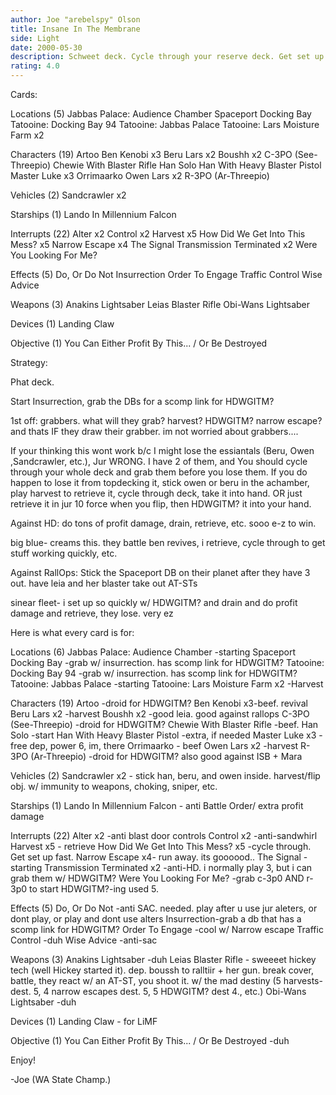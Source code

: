 ```yaml
---
author: Joe "arebelspy" Olson
title: Insane In The Membrane
side: Light
date: 2000-05-30
description: Schweet deck. Cycle through your reserve deck. Get set up quick, drain/profit damage a bunch, retrieve, etc.
rating: 4.0
---
```

Cards: 

Locations (5)
Jabbas Palace: Audience Chamber
Spaceport Docking Bay
Tatooine: Docking Bay 94
Tatooine: Jabbas Palace
Tatooine: Lars Moisture Farm  x2

Characters (19)
Artoo
Ben Kenobi  x3
Beru Lars  x2
Boushh	x2
C-3PO (See-Threepio)
Chewie With Blaster Rifle
Han Solo
Han With Heavy Blaster Pistol
Master Luke  x3
Orrimaarko
Owen Lars  x2
R-3PO (Ar-Threepio)

Vehicles (2)
Sandcrawler  x2

Starships (1)
Lando In Millennium Falcon

Interrupts (22)
Alter  x2
Control  x2
Harvest  x5
How Did We Get Into This Mess?	x5
Narrow Escape  x4
The Signal
Transmission Terminated  x2
Were You Looking For Me?

Effects (5)
Do, Or Do Not
Insurrection
Order To Engage
Traffic Control
Wise Advice

Weapons (3)
Anakins Lightsaber
Leias Blaster Rifle
Obi-Wans Lightsaber

Devices (1)
Landing Claw

Objective (1)
You Can Either Profit By This... / Or Be Destroyed   

Strategy: 

Phat deck.

Start Insurrection, grab the DBs for a scomp link for HDWGITM?

1st off: grabbers. what will they grab? harvest? HDWGITM? narrow escape? and thats IF they draw their grabber. im not worried about grabbers....

If your thinking this wont work b/c I might lose the essiantals (Beru, Owen ,Sandcrawler, etc.), Jur WRONG. I have 2 of them, and You should cycle through your whole deck and grab them before you lose them.	If you do happen to lose it from topdecking it, stick owen or beru in the achamber, play harvest to retrieve it, cycle through deck, take it into hand. OR just retrieve it in jur 10 force when you flip, then HDWGITM? it into your hand.

Against HD: do tons of profit damage, drain, retrieve, etc. sooo e-z to win.

big blue- creams this. they battle ben revives, i retrieve, cycle through to get stuff working quickly, etc.

Against RallOps: Stick the Spaceport DB on their planet after they have 3 out. have leia and her blaster take out AT-STs

sinear fleet- i set up so quickly w/ HDWGITM? and drain and do profit damage and retrieve, they lose. very ez

Here is what every card is for:

Locations (6)
Jabbas Palace: Audience Chamber -starting
Spaceport Docking Bay -grab w/ insurrection. has scomp link for HDWGITM?
Tatooine: Docking Bay 94 -grab w/ insurrection. has scomp link for HDWGITM?
Tatooine: Jabbas Palace -starting
Tatooine: Lars Moisture Farm x2 -Harvest

Characters (19)
Artoo -droid for HDWGITM?
Ben Kenobi  x3-beef. revival
Beru Lars x2 -harvest
Boushh	x2 -good leia. good against rallops
C-3PO (See-Threepio) -droid for HDWGITM?
Chewie With Blaster Rifle -beef.
Han Solo -start
Han With Heavy Blaster Pistol -extra, if needed
Master Luke  x3 -free dep, power 6, im, there
Orrimaarko - beef
Owen Lars x2 -harvest
R-3PO (Ar-Threepio) -droid for HDWGITM? also good against ISB + Mara

Vehicles (2)
Sandcrawler x2 - stick han, beru, and owen inside. harvest/flip obj. w/ immunity to weapons, choking, sniper, etc.

Starships (1)
Lando In Millennium Falcon - anti Battle Order/ extra profit damage

Interrupts (22)
Alter  x2 -anti blast door controls
Control  x2 -anti-sandwhirl
Harvest  x5 - retrieve
How Did We Get Into This Mess?	x5 -cycle through. Get set up fast.
Narrow Escape  x4- run away. its goooood..
The Signal -starting
Transmission Terminated  x2 -anti-HD. i normally play 3, but i can grab them w/ HDWGITM?
Were You Looking For Me? -grab c-3p0 AND r-3p0 to start HDWGITM?-ing used 5.

Effects (5)
Do, Or Do Not -anti SAC. needed. play after u use jur aleters, or dont play, or play and dont use alters
Insurrection-grab a db that has a scomp link for HDWGITM?
Order To Engage -cool w/ Narrow escape
Traffic Control -duh
Wise Advice -anti-sac

Weapons (3)
Anakins Lightsaber -duh
Leias Blaster Rifle - sweeeet hickey tech (well Hickey started it). dep. boussh to ralltiir + her gun. break cover, battle, they react w/ an AT-ST, you shoot it. w/ the mad destiny (5 harvests- dest. 5, 4 narrow escapes dest. 5,  5 HDWGITM? dest 4., etc.)
Obi-Wans Lightsaber -duh

Devices (1)
Landing Claw - for LiMF

Objective (1)
You Can Either Profit By This... / Or Be Destroyed -duh

Enjoy!

-Joe (WA State Champ.)	